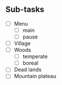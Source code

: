 ## Sub-tasks
- [ ] Menu
    - [ ] main
    - [ ] pause 
- [ ] Village
- [ ] Woods
    - [ ] temperate
    - [ ] boreal
- [ ] Dead lands
- [ ] Mountain plateau